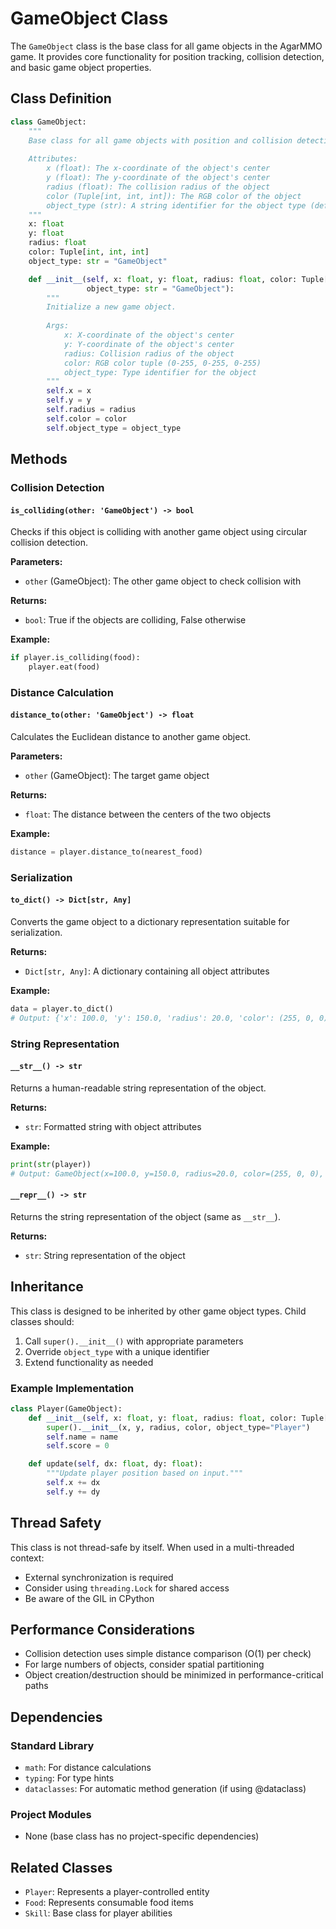 # GameObject Class

The `GameObject` class is the base class for all game objects in the AgarMMO game. It provides core functionality for position tracking, collision detection, and basic game object properties.

## Class Definition

```python
class GameObject:
    """
    Base class for all game objects with position and collision detection.
    
    Attributes:
        x (float): The x-coordinate of the object's center
        y (float): The y-coordinate of the object's center
        radius (float): The collision radius of the object
        color (Tuple[int, int, int]): The RGB color of the object
        object_type (str): A string identifier for the object type (default: "GameObject")
    """
    x: float
    y: float
    radius: float
    color: Tuple[int, int, int]
    object_type: str = "GameObject"

    def __init__(self, x: float, y: float, radius: float, color: Tuple[int, int, int], 
                 object_type: str = "GameObject"):
        """
        Initialize a new game object.
        
        Args:
            x: X-coordinate of the object's center
            y: Y-coordinate of the object's center
            radius: Collision radius of the object
            color: RGB color tuple (0-255, 0-255, 0-255)
            object_type: Type identifier for the object
        """
        self.x = x
        self.y = y
        self.radius = radius
        self.color = color
        self.object_type = object_type
```

## Methods

### Collision Detection

#### `is_colliding(other: 'GameObject') -> bool`

Checks if this object is colliding with another game object using circular collision detection.

**Parameters:**

- `other` (GameObject): The other game object to check collision with

**Returns:**

- `bool`: True if the objects are colliding, False otherwise

**Example:**

```python
if player.is_colliding(food):
    player.eat(food)
```

### Distance Calculation

#### `distance_to(other: 'GameObject') -> float`

Calculates the Euclidean distance to another game object.

**Parameters:**

- `other` (GameObject): The target game object

**Returns:**

- `float`: The distance between the centers of the two objects

**Example:**

```python
distance = player.distance_to(nearest_food)
```

### Serialization

#### `to_dict() -> Dict[str, Any]`

Converts the game object to a dictionary representation suitable for serialization.

**Returns:**

- `Dict[str, Any]`: A dictionary containing all object attributes

**Example:**

```python
data = player.to_dict()
# Output: {'x': 100.0, 'y': 150.0, 'radius': 20.0, 'color': (255, 0, 0), 'object_type': 'Player'}
```

### String Representation

#### `__str__() -> str`

Returns a human-readable string representation of the object.

**Returns:**

- `str`: Formatted string with object attributes

**Example:**

```python
print(str(player))
# Output: GameObject(x=100.0, y=150.0, radius=20.0, color=(255, 0, 0), type=Player)
```

#### `__repr__() -> str`

Returns the string representation of the object (same as `__str__`).

**Returns:**

- `str`: String representation of the object

## Inheritance

This class is designed to be inherited by other game object types. Child classes should:

1. Call `super().__init__()` with appropriate parameters
2. Override `object_type` with a unique identifier
3. Extend functionality as needed

### Example Implementation

```python
class Player(GameObject):
    def __init__(self, x: float, y: float, radius: float, color: Tuple[int, int, int], name: str):
        super().__init__(x, y, radius, color, object_type="Player")
        self.name = name
        self.score = 0

    def update(self, dx: float, dy: float):
        """Update player position based on input."""
        self.x += dx
        self.y += dy
```

## Thread Safety

This class is not thread-safe by itself. When used in a multi-threaded context:

- External synchronization is required
- Consider using `threading.Lock` for shared access
- Be aware of the GIL in CPython

## Performance Considerations

- Collision detection uses simple distance comparison (O(1) per check)
- For large numbers of objects, consider spatial partitioning
- Object creation/destruction should be minimized in performance-critical paths

## Dependencies

### Standard Library

- `math`: For distance calculations
- `typing`: For type hints
- `dataclasses`: For automatic method generation (if using @dataclass)

### Project Modules

- None (base class has no project-specific dependencies)

## Related Classes

- `Player`: Represents a player-controlled entity
- `Food`: Represents consumable food items
- `Skill`: Base class for player abilities

